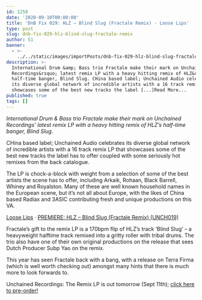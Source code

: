 ```yaml
---
id: 1258
date: '2020-09-10T00:00:00'
title: 'DnB Fix 029: HLZ – Blind Slug (Fractale Remix) - Loose Lips'
type: post
slug: dnb-fix-029-hlz-blind-slug-fractale-remix
author: 51
banner:
  - >-
    ../../static/images/importPosts/dnb-fix-029-hlz-blind-slug-fractale-remix/image1258.jpeg
description: >-
  International Drum &amp; Bass trio Fractale make their mark on Unchained
  Recordings&rsquo; latest remix LP with a heavy hitting remix of HLZ&rsquo;s
  half-time banger, Blind Slug. CHina based label; Unchained Audio celebrates
  its diverse global network of incredible artists with a 16 track remix LP that
  showcases some of the best new tracks the label [...]Read More...
published: true
tags: []
---
```

_International Drum & Bass trio Fractale make their mark on Unchained Recordings’ latest remix LP with a heavy hitting remix of HLZ’s half-time banger, Blind Slug._

CHina based label; Unchained Audio celebrates its diverse global network of incredible artists with a 16 track remix LP that showcases some of the best new tracks the label has to offer coupled with some seriously hot remixes from the back catalogue.

The LP is chock-a-block with weight from a selection of some of the best artists the scene has to offer, including Arkaik, Rohaan, Black Barrell, Whiney and Royalston. Many of these are well known household names in the European scene, but it’s not all about Europe, with the likes of China based Radiax and 3ASIC contributing fresh and unique productions on this VA.

[Loose Lips](https://soundcloud.com/loose-lips123 "Loose Lips") · [PREMIERE: HLZ – Blind Slug (Fractale Remix) (UNCH019)](https://soundcloud.com/loose-lips123/premiere-hlz-blind-slug-fractale-remix-unch019 "PREMIERE: HLZ - Blind Slug (Fractale Remix) (UNCH019)")

Fractale’s gift to the remix LP is a 170bpm flip of HLZ’s track ‘Blind Slug’ – a heavyweight halftime track remixed into a gritty roller with tribal drums. The trio also have one of their own original productions on the release that sees Dutch Producer Subp Yao on the remix.

This year has seen Fractale back with a bang, with a release on Terra Firma (which is well worth checking out) amongst many hints that there is much more to look forwards to.

Unchained Recordings: The Remix LP is out tomorrow (Sept 11th); [click here to pre-order!](https://unchainedrecordings.bandcamp.com/album/unchained-the-remixes)